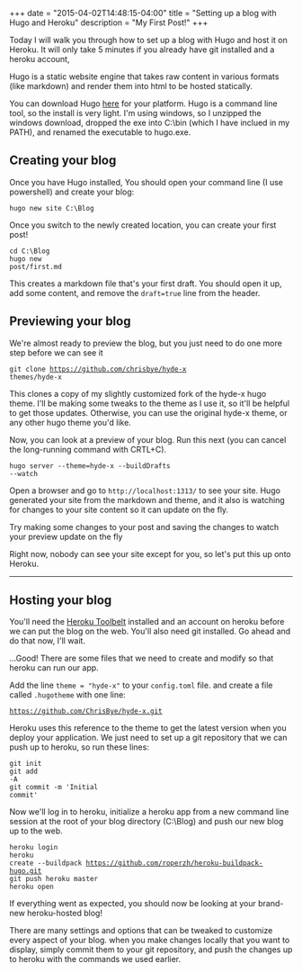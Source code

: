 +++
date = "2015-04-02T14:48:15-04:00"
title = "Setting up a blog with Hugo and Heroku"
description = "My First Post!"
+++

Today I will walk you through how to set up a blog with Hugo and host it on Heroku. It will only take 5 minutes if you already have git installed and a heroku account,

Hugo is a static website engine that takes raw content in various formats (like markdown) and render them into html to be hosted statically.

You can download Hugo [here](https://github.com/spf13/hugo/releases) for your platform. Hugo is a command line tool, so the install is very light. I'm using windows, so I unzipped the windows download, dropped the exe into C:\bin (which I have inclued in my PATH), and renamed the executable to hugo.exe.

Creating your blog
-----

Once you have Hugo installed, You should open your command line (I use powershell) and create your blog:  

  <code class='ps'>hugo new site C:\Blog</code>

Once you switch to the newly created location, you can create your first post!

<code class="ps">cd C:\Blog</code><br/>
<code class="ps">hugo new post/first.md</code>

This creates a markdown file that's your first draft. You should open it up, add some content, and remove the `draft=true` line from the header.

Previewing your blog
---
We're almost ready to preview the blog, but you just need to do one more step before we can see it

<code class='ps'>git clone https://github.com/chrisbye/hyde-x themes/hyde-x</code>

This clones a copy of my slightly customized fork of the hyde-x hugo theme. I'll be making some tweaks to the theme as I use it, so it'll be helpful to get those updates. Otherwise, you can use the original hyde-x theme, or any other hugo theme you'd like. 

Now, you can look at a preview of your blog. Run this next (you can cancel the long-running command with CRTL+C).

<code class='ps'>hugo server \-\-theme=hyde-x \-\-buildDrafts \-\-watch</code>

Open a browser and go to <code>http://localhost:1313/</code> to see your site. Hugo generated your site from the markdown and theme, and it also is watching for changes to your site content so it can update on the fly. 

Try making some changes to your post and saving the changes to watch your preview update on the fly

Right now, nobody can see your site except for you, so let's put this up onto Heroku.
___

Hosting your blog
---

You'll need the [Heroku Toolbelt](https://toolbelt.heroku.com/) installed and an account on heroku before we can put the blog on the web. You'll also need git installed. Go ahead and do that now, I'll wait.

...Good! There are some files that we need to create and modify so that heroku can run our app.

Add the line <code>theme = "hyde-x"</code> to your <code>config.toml</code> file. and create a file called <code>.hugotheme</code> with one line:

<code class=ps>https://github.com/ChrisBye/hyde-x.git</code>

Heroku uses this reference to the theme to get the latest version when you deploy your application. We just need to set up a git repository that we can push up to heroku, so run these lines:

<code class="ps">git init</code><br/>
<code class="ps">git add -A</code><br/>
<code class="ps">git commit -m 'Initial commit'</code>

Now we'll log in to heroku, initialize a heroku app from a new command line session at the root of your blog directory (C:\\Blog) and push our new blog up to the web.


<code class="ps">heroku login</code><br/>
<code class="ps">heroku create \-\-buildpack https://github.com/roperzh/heroku-buildpack-hugo.git</code><br/>
<code class="ps">git push heroku master</code><br/>
<code class="ps">heroku open</code><br/>

If everything went as expected, you should now be looking at your brand-new heroku-hosted blog!

There are many settings and options that can be tweaked to customize every aspect of your blog. when you make changes locally that you want to display, simply commit them to your git repository, and push the changes up to heroku with the commands we used earlier.